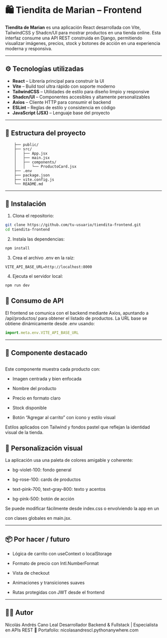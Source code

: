 # 🛍️ Tiendita de Marian – Frontend

**Tiendita de Marian** es una aplicación React desarrollada con Vite, TailwindCSS y Shadcn/UI para mostrar productos en una tienda online. Esta interfaz consume una API REST construida en Django, permitiendo visualizar imágenes, precios, stock y botones de acción en una experiencia moderna y responsiva.

---

## ⚙️ Tecnologías utilizadas

- **React** – Librería principal para construir la UI
- **Vite** – Build tool ultra rápido con soporte moderno
- **TailwindCSS** – Utilidades de estilo para diseño limpio y responsive
- **Shadcn/UI** – Componentes accesibles y altamente personalizables
- **Axios** – Cliente HTTP para consumir el backend
- **ESLint** – Reglas de estilo y consistencia en código
- **JavaScript (JSX)** – Lenguaje base del proyecto

---

## 📁 Estructura del proyecto

```tiendita-frontend/
    ├── public/
    ├── src/
    │   ├── App.jsx
    │   ├── main.jsx
    │   ├── components/
    │   │   └── ProductoCard.jsx
    ├── .env
    ├── package.json
    ├── vite.config.js
    └── README.md
```
---

## 🚀 Instalación

1. Clona el repositorio:

```bash
git clone https://github.com/tu-usuario/tiendita-frontend.git
cd tiendita-frontend
```

2. Instala las dependencias:

```bash
npm install
```
3. Crea el archivo .env en la raíz:

```env
VITE_API_BASE_URL=http://localhost:8000
```
4. Ejecuta el servidor local:

```bash
npm run dev
```

## 📡 Consumo de API

El frontend se comunica con el backend mediante Axios, apuntando a /api/productos/ para obtener el listado de productos. La URL base se obtiene dinámicamente desde .env usando:

```js
import.meta.env.VITE_API_BASE_URL
```
---
## 🧸 Componente destacado

```<ProductoCard />
```

Este componente muestra cada producto con:

+ Imagen centrada y bien enfocada

+ Nombre del producto

+ Precio en formato claro

+ Stock disponible

+ Botón “Agregar al carrito” con ícono y estilo visual

Estilos aplicados con Tailwind y fondos pastel que reflejan la identidad visual de la tienda.

## 🎨 Personalización visual

La aplicación usa una paleta de colores amigable y coherente:

- bg-violet-100: fondo general

- bg-rose-100: cards de productos

- text-pink-700, text-gray-800: texto y acentos

- bg-pink-500: botón de acción

Se puede modificar fácilmente desde index.css o envolviendo la app en un <div> con clases globales en main.jsx.

---

## 📦 Por hacer / futuro

+ Lógica de carrito con useContext o localStorage

+ Formato de precio con Intl.NumberFormat

+ Vista de checkout

+ Animaciones y transiciones suaves

+ Rutas protegidas con JWT desde el frontend

---

## 🧑‍💻 Autor
Nicolás Andrés Cano Leal Desarrollador Backend & Fullstack | Especialista en APIs REST 📁 Portafolio: nicolasandrescl.pythonanywhere.com